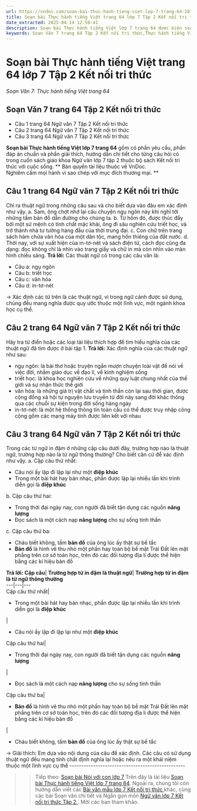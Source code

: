 ```yaml
---
url: https://vndoc.com/soan-bai-thuc-hanh-tieng-viet-lop-7-trang-64-287508
title: Soạn bài Thực hành tiếng Việt trang 64 lớp 7 Tập 2 Kết nối tri thức - Soạn Văn 7: Thực hành tiếng Việt trang 64 - VnDoc.com
date_extracted: 2025-04-14 12:50:41
description: Soạn bài Thực hành tiếng Việt lớp 7 trang 64 được biên soạn nhằm giúp các em HS đạt kết quả tốt trong quá trình làm bài tập và học tập môn Ngữ văn lớp 7 sách Kết nối tri thức.
keywords: Soạn Văn 7 trang 64 Tập 2 Kết nối tri thức,Thực hành tiếng Việt trang 64 lớp 7 Tập 2 Kết nối tri thức,Soạn bài Thực hành tiếng Việt lớp 7 trang 64,soạn bài thực hành tiếng việt trang 64,soạn thực hành tiếng việt trang 64,soạn bài thực hành tiếng việt trang 64 lớp 7,soạn thực hành tiếng việt trang 64 lớp 7,soạn văn 7 thực hành tiếng việt trang 64,soạn bài thực hành tiếng việt trang 64 kết nối tri thức,soạn bài thực hành tiếng việt trang 64 lớp 7 kết nối tri thức
---
```


# Soạn bài Thực hành tiếng Việt trang 64 lớp 7 Tập 2 Kết nối tri thức
 _Soạn Văn 7: Thực hành tiếng Việt trang 64_
## **Soạn Văn 7 trang 64 Tập 2 Kết nối tri thức**
  * Câu 1 trang 64 Ngữ văn 7 Tập 2 Kết nối tri thức 
  * Câu 2 trang 64 Ngữ văn 7 Tập 2 Kết nối tri thức 
  * Câu 3 trang 64 Ngữ văn 7 Tập 2 Kết nối tri thức 

**Soạn bài Thực hành tiếng Việt lớp 7 trang 64** gồm có phần yêu cầu, phần đáp án chuẩn và phần giải thích, hướng dẫn chi tiết cho từng câu hỏi có trong cuốn  sách giáo khoa Ngữ văn lớp 7 tập 2 thuộc bộ sách Kết nối tri thức với cuộc sống.
** Bản quyền tài liệu thuộc về VnDoc.   
Nghiêm cấm mọi hành vi sao chép với mục đích thương mại. **
## **Câu 1 trang 64 Ngữ văn 7 Tập 2 Kết nối tri thức**
Chỉ ra thuật ngữ trong những câu sau và cho biết dựa vào đâu em xác định như vậy.
a. Sam, ông chợt nhớ lại câu chuyện ngụ ngôn này khi nghĩ tới những tấm bản đồ dẫn đường cho chúng ta.
b. Từ hôm đó, được thúc đẩy bởi một sứ mệnh có tính chất mặc khải, ông đi sâu nghiên cứu triết học, và trở thành nhà tư tưởng hàng đầu của thời trung đại.
c. Con chữ trên trang  sách hàm chứa văn hóa của một dân tộc, mang hồn thiêng của đất nước.
d. Thời nay, với sự xuất hiện của in-tơ-nét và sách điện tử, cách đọc cũng đa dạng: đọc không chỉ là nhìn vào trang giấy và chữ in mà còn nhìn vào màn hình chiếu sáng.
**Trả lời:**
Các thuật ngữ có trong các câu văn là:
  * Câu a: ngụ ngôn
  * Câu b: triết học
  * Câu c: văn hóa
  * Câu d: in-tơ-nét

→ Xác định các từ trên là các thuật ngữ, vì trong ngữ cảnh được sử dụng, chúng đều mang nghĩa được quy ước thuộc một lĩnh vực, một ngành khoa học cụ thể.
## **Câu 2 trang 64 Ngữ văn 7 Tập 2 Kết nối tri thức**
Hãy tra từ điển hoặc các loại tài liệu thích hợp để tìm hiểu nghĩa của các thuật ngữ đã tìm được ở bài tập 1.
**Trả lời:**
Xác định nghĩa của các thuật ngữ như sau:
  * ngụ ngôn: là bài thơ hoặc truyện ngắn mượn chuyện loài vật để nói về việc đời, nhằm giáo dục về đạo lí, về kinh nghiệm sống
  * triết học: là khoa học nghiên cứu về những quy luật chung nhất của thế giới và sự nhận thức thế giới
  * văn hóa: là những giá trị vật chất và tinh thần còn lại sau thời gian, được cộng đồng xã hội tự nguyện lưu truyền từ đời này sang đời khác thông qua các chuỗi sự kiện trong đời sống hàng ngày
  * in-tơ-nét: là một hệ thống thông tin toàn cầu có thể được truy nhập công cộng gồm các mạng máy tính được liên kết với nhau

## **Câu 3 trang 64 Ngữ văn 7 Tập 2 Kết nối tri thức**
Trong các từ ngữ in đậm ở những cặp câu dưới đây, trường hợp nào là thuật ngữ, trường hợp nào là từ ngữ thông thường? Cho biết căn cứ để xác định như vậy.
a. Cặp câu thứ nhất:
  * Câu nói ấy lặp đi lặp lại như một **điệp khúc**
  * Trong một bài hát hay bản nhạc, phần được lặp lại nhiều lần khi trình diễn gọi là **điệp khúc**

b. Cặp câu thứ hai:
  * Trong thời đại ngày nay, con người đã biết tận dụng các nguồn **năng lượng**
  * Đọc sách là một cách nạp **năng lượng** cho sự sống tinh thần

c. Cặp câu thứ ba:
  * Cháu biết không, tấm **bản đồ** của ông lúc ấy thật sự bế tắc
  * **Bản đồ** là hình vẽ thu nhỏ một phần hay toàn bộ bề mặt Trái Đất lên mặt phẳng trên cơ sở toán học, trên đó các đối tượng địa lí được thể hiện bằng các kí hiệu bản đồ

**Trả lời:**
**Cặp câu**| **Trường hợp từ in đậm là thuật ngữ**| **Trường hợp từ in đậm là từ ngữ thông thường**  
---|---|---  
Cặp câu thứ nhất| 
  * Trong một bài hát hay bản nhạc, phần được lặp lại nhiều lần khi trình diễn gọi là **điệp khúc**

| 
  * Câu nói ấy lặp đi lặp lại như một **điệp khúc**

Cặp câu thứ hai| 
  * Trong thời đại ngày nay, con người đã biết tận dụng các nguồn **năng lượng**

| 
  * Đọc  sách là một cách nạp **năng lượng** cho sự sống tinh thần

Cặp câu thứ ba| 
  * **Bản đồ** là hình vẽ thu nhỏ một phần hay toàn bộ bề mặt Trái Đất lên mặt phẳng trên cơ sở toán học, trên đó các đối tượng địa lí được thể hiện bằng các kí hiệu bản đồ

| 
  * Cháu biết không, tấm **bản đồ** của ông lúc ấy thật sự bế tắc

→ Giải thích: Em dựa vào nội dung của câu để xác định. Các câu có sử dụng thuật ngữ đều mang tính chất định nghĩa lại hoặc nêu ra một khái niệm thuộc một lĩnh vực cụ thể
\-------------------------------------------------
>> Tiếp theo: [Soạn bài Nói với con lớp 7](<https://vndoc.com/soan-bai-noi-voi-con-lop-7-trang-65-ket-noi-tri-thuc-287509>)
Trên đây là tài liệu [Soạn bài Thực hành tiếng Việt lớp 7 trang 64](<https://vndoc.com/soan-bai-thuc-hanh-tieng-viet-lop-7-trang-64-287508>). Ngoài ra, chúng tôi còn hướng dẫn viết các [ Bài văn mẫu lớp 7 Kết nối tri thức ](<https://vndoc.com/van-mau-lop-7kntt>) khác, cùng các bài Soạn văn chi tiết và Ngắn gọn môn [ Ngữ văn lớp 7 Kết nối tri thức Tập 2 ](<https://vndoc.com/ngu-van-7-kntt-tap2>) . Mời các bạn tham khảo.
